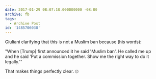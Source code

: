 ```yaml
---
date: 2017-01-29 08:07:18.000000000 -08:00
archive: fb
tags: 
  - Archive Post
id: '1485706038'
---
```


Giuliani clarifying that this is not a Muslim ban because (his words):

"When [Trump] first announced it he said 'Muslim ban'. He called me up and he said 'Put a commission together. Show me the right way to do it legally.'"

That makes things perfectly clear. 🙄
